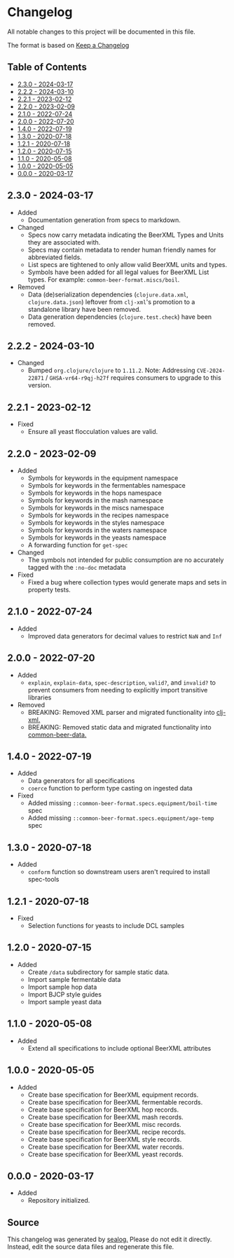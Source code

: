 # Changelog

All notable changes to this project will be documented in this file.

The format is based on [Keep a Changelog](https://keepachangelog.com/en/1.0.0/)

## Table of Contents

* [2.3.0 - 2024-03-17](#230---2024-03-17)
* [2.2.2 - 2024-03-10](#222---2024-03-10)
* [2.2.1 - 2023-02-12](#221---2023-02-12)
* [2.2.0 - 2023-02-09](#220---2023-02-09)
* [2.1.0 - 2022-07-24](#210---2022-07-24)
* [2.0.0 - 2022-07-20](#200---2022-07-20)
* [1.4.0 - 2022-07-19](#140---2022-07-19)
* [1.3.0 - 2020-07-18](#130---2020-07-18)
* [1.2.1 - 2020-07-18](#121---2020-07-18)
* [1.2.0 - 2020-07-15](#120---2020-07-15)
* [1.1.0 - 2020-05-08](#110---2020-05-08)
* [1.0.0 - 2020-05-05](#100---2020-05-05)
* [0.0.0 - 2020-03-17](#000---2020-03-17)

## 2.3.0 - 2024-03-17

* Added
  * Documentation generation from specs to markdown.
* Changed
  * Specs now carry metadata indicating the BeerXML Types and Units they are associated with.
  * Specs may contain metadata to render human friendly names for abbreviated fields.
  * List specs are tightened to only allow valid BeerXML units and types.
  * Symbols have been added for all legal values for BeerXML List types. For example: `common-beer-format.miscs/boil`.
* Removed
  * Data (de)serialization dependencies (`clojure.data.xml`, `clojure.data.json`) leftover from `clj-xml`'s promotion to a standalone library have been removed.
  * Data generation dependencies (`clojure.test.check`) have been removed.

## 2.2.2 - 2024-03-10

* Changed
  * Bumped `org.clojure/clojure` to `1.11.2`. Note: Addressing `CVE-2024-22871` / `GHSA-vr64-r9qj-h27f` requires consumers to upgrade to this version.

## 2.2.1 - 2023-02-12

* Fixed
  * Ensure all yeast flocculation values are valid.

## 2.2.0 - 2023-02-09

* Added
  * Symbols for keywords in the equipment namespace
  * Symbols for keywords in the fermentables namespace
  * Symbols for keywords in the hops namespace
  * Symbols for keywords in the mash namespace
  * Symbols for keywords in the miscs namespace
  * Symbols for keywords in the recipes namespace
  * Symbols for keywords in the styles namespace
  * Symbols for keywords in the waters namespace
  * Symbols for keywords in the yeasts namespace
  * A forwarding function for `get-spec`
* Changed
  * The symbols not intended for public consumption are no accurately tagged with the `:no-doc` metadata
* Fixed
  * Fixed a bug where collection types would generate maps and sets in property tests.

## 2.1.0 - 2022-07-24

* Added
  * Improved data generators for decimal values to restrict `NaN` and `Inf`

## 2.0.0 - 2022-07-20

* Added
  * `explain`, `explain-data`, `spec-description`, `valid?`, and `invalid?` to prevent consumers from needing to explicitly import transitive libraries
* Removed
  * BREAKING: Removed XML parser and migrated functionality into [clj-xml.](https://github.com/Wall-Brew-Co/clj-xml)
  * BREAKING: Removed static data and migrated functionality into [common-beer-data.](https://github.com/Wall-Brew-Co/common-beer-data)

## 1.4.0 - 2022-07-19

* Added
  * Data generators for all specifications
  * `coerce` function to perform type casting on ingested data
* Fixed
  * Added missing `::common-beer-format.specs.equipment/boil-time` spec
  * Added missing `::common-beer-format.specs.equipment/age-temp` spec

## 1.3.0 - 2020-07-18

* Added
  * `conform` function so downstream users aren't required to install spec-tools

## 1.2.1 - 2020-07-18

* Fixed
  * Selection functions for yeasts to include DCL samples

## 1.2.0 - 2020-07-15

* Added
  * Create `/data` subdirectory for sample static data.
  * Import sample fermentable data
  * Import sample hop data
  * Import BJCP style guides
  * Import sample yeast data

## 1.1.0 - 2020-05-08

* Added
  * Extend all specifications to include optional BeerXML attributes

## 1.0.0 - 2020-05-05

* Added
  * Create base specification for BeerXML equipment records.
  * Create base specification for BeerXML fermentable records.
  * Create base specification for BeerXML hop records.
  * Create base specification for BeerXML mash records.
  * Create base specification for BeerXML misc records.
  * Create base specification for BeerXML recipe records.
  * Create base specification for BeerXML style records.
  * Create base specification for BeerXML water records.
  * Create base specification for BeerXML yeast records.

## 0.0.0 - 2020-03-17

* Added
  * Repository initialized.

## Source

This changelog was generated by [sealog.](https://github.com/Wall-Brew-Co/lein-sealog)
Please do not edit it directly. Instead, edit the source data files and regenerate this file.
